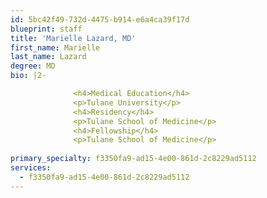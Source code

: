 ```yaml
---
id: 5bc42f49-732d-4475-b914-e6a4ca39f17d
blueprint: staff
title: 'Marielle Lazard, MD'
first_name: Marielle
last_name: Lazard
degree: MD
bio: |2-

              <h4>Medical Education</h4>
              <p>Tulane University</p>
              <h4>Residency</h4>
              <p>Tulane School of Medicine</p>
              <h4>Fellowship</h4>
              <p>Tulane School of Medicine</p>
          
primary_specialty: f3350fa9-ad15-4e00-861d-2c8229ad5112
services:
  - f3350fa9-ad15-4e00-861d-2c8229ad5112
---
```

